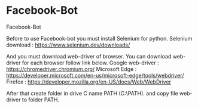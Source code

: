 # Facebook-Bot
Facebook-Bot

Before to use Facebook-bot you must install Selenium for python.
  Selenium download : https://www.selenium.dev/downloads/
  
And you must download web-driver of browser. 
You can download web-driver for each browser follow link below.
  Google web-driver : https://chromedriver.chromium.org/
  Microsoft Edge : https://developer.microsoft.com/en-us/microsoft-edge/tools/webdriver/
  Firefox : https://developer.mozilla.org/en-US/docs/Web/WebDriver

After that create folder in drive C name PATH (C:\PATH).
and copy file web-driver to folder PATH.

